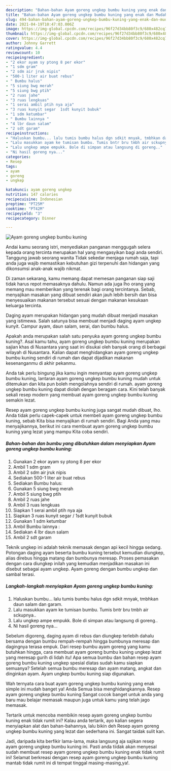 ```yaml
---
description: "Bahan-bahan Ayam goreng ungkep bumbu kuning yang enak dan Mudah Dibuat"
title: "Bahan-bahan Ayam goreng ungkep bumbu kuning yang enak dan Mudah Dibuat"
slug: 494-bahan-bahan-ayam-goreng-ungkep-bumbu-kuning-yang-enak-dan-mudah-dibuat
date: 2021-04-19T10:47:03.006Z
image: https://img-global.cpcdn.com/recipes/96f27d34bb80f3c9/680x482cq70/ayam-goreng-ungkep-bumbu-kuning-foto-resep-utama.jpg
thumbnail: https://img-global.cpcdn.com/recipes/96f27d34bb80f3c9/680x482cq70/ayam-goreng-ungkep-bumbu-kuning-foto-resep-utama.jpg
cover: https://img-global.cpcdn.com/recipes/96f27d34bb80f3c9/680x482cq70/ayam-goreng-ungkep-bumbu-kuning-foto-resep-utama.jpg
author: Johnny Garrett
ratingvalue: 4.4
reviewcount: 10
recipeingredient:
- "2 ekor ayam sy ptong 8 per ekor"
- "1 sdm gram"
- "2 sdm air jruk nipis"
- "500-1 liter air buat rebus"
- " Bumbu halus"
- "5 siung bwg merah"
- "5 siung bwg ptih"
- "2 ruas jahe"
- "3 ruas lengkuas"
- "1 serai ambil ptih nya aja"
- "3 ruas kunyit segar  1sdt kunyit bubuk"
- "1 sdm ketumbar"
- " Bumbu lainnya "
- "4 lbr daun salam"
- "2 sdt garam"
recipeinstructions:
- "Haluskan bumbu... lalu tumis bumbu halus dgn sdkit mnyak, tmbhkan daun salam dan garam."
- "Lalu masukkan ayam ke tumisan bumbu. Tumis bntr bru tmbh air sckupnya.."
- "Lalu ungkep ampe empukk. Bole di simpan atau langsung di goreng.."
- "Ni hasil goreng nya..."
categories:
- Resep
tags:
- ayam
- goreng
- ungkep

katakunci: ayam goreng ungkep 
nutrition: 147 calories
recipecuisine: Indonesian
preptime: "PT25M"
cooktime: "PT42M"
recipeyield: "3"
recipecategory: Dinner

---
```



![Ayam goreng ungkep bumbu kuning](https://img-global.cpcdn.com/recipes/96f27d34bb80f3c9/680x482cq70/ayam-goreng-ungkep-bumbu-kuning-foto-resep-utama.jpg)

Andai kamu seorang istri, menyediakan panganan menggugah selera kepada orang tercinta merupakan hal yang mengasyikan bagi anda sendiri. Tanggung jawab seorang  wanita Tidak sekedar menjaga rumah saja, tapi anda juga wajib memastikan kebutuhan gizi terpenuhi dan hidangan yang dikonsumsi anak-anak wajib nikmat.

Di zaman  sekarang, kamu memang dapat memesan panganan siap saji tidak harus repot memasaknya dahulu. Namun ada juga lho orang yang memang mau memberikan yang terenak bagi orang tercintanya. Sebab, menyajikan masakan yang dibuat sendiri akan jauh lebih bersih dan bisa menyesuaikan makanan tersebut sesuai dengan makanan kesukaan keluarga tercinta. 

Daging ayam merupakan hidangan yang mudah dibuat menjadi masakan yang istimewa. Salah satunya bisa membuat menjadi daging ayam ungkep kunyit. Campur ayam, daun salam, serai, dan bumbu halus.

Apakah anda merupakan salah satu penyuka ayam goreng ungkep bumbu kuning?. Asal kamu tahu, ayam goreng ungkep bumbu kuning merupakan sajian khas di Nusantara yang saat ini disukai oleh banyak orang di berbagai wilayah di Nusantara. Kalian dapat menghidangkan ayam goreng ungkep bumbu kuning sendiri di rumah dan dapat dijadikan makanan kesenanganmu di akhir pekanmu.

Anda tak perlu bingung jika kamu ingin menyantap ayam goreng ungkep bumbu kuning, lantaran ayam goreng ungkep bumbu kuning mudah untuk ditemukan dan kita pun boleh mengolahnya sendiri di rumah. ayam goreng ungkep bumbu kuning dapat diolah dengan beragam cara. Kini telah banyak sekali resep modern yang membuat ayam goreng ungkep bumbu kuning semakin lezat.

Resep ayam goreng ungkep bumbu kuning juga sangat mudah dibuat, lho. Anda tidak perlu capek-capek untuk membeli ayam goreng ungkep bumbu kuning, sebab Kita bisa menyajikan di rumah sendiri. Bagi Anda yang mau menyajikannya, berikut ini cara membuat ayam goreng ungkep bumbu kuning yang lezat yang mampu Kita coba sendiri.

<!--inarticleads1-->

##### Bahan-bahan dan bumbu yang dibutuhkan dalam menyiapkan Ayam goreng ungkep bumbu kuning:

1. Gunakan 2 ekor ayam sy ptong 8 per ekor
1. Ambil 1 sdm gram
1. Ambil 2 sdm air jruk nipis
1. Sediakan 500-1 liter air buat rebus
1. Sediakan  Bumbu halus:
1. Gunakan 5 siung bwg merah
1. Ambil 5 siung bwg ptih
1. Ambil 2 ruas jahe
1. Ambil 3 ruas lengkuas
1. Siapkan 1 serai ambil ptih nya aja
1. Siapkan 3 ruas kunyit segar / 1sdt kunyit bubuk
1. Gunakan 1 sdm ketumbar
1. Ambil  Bumbu lainnya :
1. Sediakan 4 lbr daun salam
1. Ambil 2 sdt garam


Teknik ungkep ini adalah teknik memasak dengan api kecil hingga sedang. Potongan daging ayam beserta bumbu kuning tersebut kemudian diungkep, alias direbus hingga matang dan bumbunya meresap. Proses pemasakan dengan cara diungkep inilah yang kemudian menjadikan masakan ini disebut sebagai ayam ungkep. Ayam goreng dengan bumbu ungkep dan sambal terasi. 

<!--inarticleads2-->

##### Langkah-langkah menyiapkan Ayam goreng ungkep bumbu kuning:

1. Haluskan bumbu... lalu tumis bumbu halus dgn sdkit mnyak, tmbhkan daun salam dan garam.
1. Lalu masukkan ayam ke tumisan bumbu. Tumis bntr bru tmbh air sckupnya..
1. Lalu ungkep ampe empukk. Bole di simpan atau langsung di goreng..
1. Ni hasil goreng nya...


Sebelum digoreng, daging ayam di rebus dan diungkep terlebih dahalu bersama dengan bumbu rempah-rempah hingga bumbunya meresap dan dagingnya terasa empuk. Dari resep bumbu ayam goreng yang kamu butuhkan hingga, cara membuat ayam goreng bumbu kuning ungkep lezat yang meresap gurih di lidah itu! Apa semua bumbu dan bahan resep ayam goreng bumbu kuning ungkep spesial diatas sudah kamu siapkan semuanya? Setelah semua bumbu meresap dan ayam matang, angkat dan dinginkan ayam. Ayam ungkep bumbu kuning siap digunakan. 

Wah ternyata cara buat ayam goreng ungkep bumbu kuning yang enak simple ini mudah banget ya! Anda Semua bisa menghidangkannya. Resep ayam goreng ungkep bumbu kuning Sangat cocok banget untuk anda yang baru mau belajar memasak maupun juga untuk kamu yang telah jago memasak.

Tertarik untuk mencoba membikin resep ayam goreng ungkep bumbu kuning enak tidak rumit ini? Kalau anda tertarik, ayo kalian segera menyiapkan alat dan bahan-bahannya, lalu bikin deh Resep ayam goreng ungkep bumbu kuning yang lezat dan sederhana ini. Sangat taidak sulit kan. 

Jadi, daripada kita berfikir lama-lama, maka langsung aja sajikan resep ayam goreng ungkep bumbu kuning ini. Pasti anda tiidak akan menyesal sudah membuat resep ayam goreng ungkep bumbu kuning enak tidak rumit ini! Selamat berkreasi dengan resep ayam goreng ungkep bumbu kuning mantab tidak rumit ini di tempat tinggal masing-masing,ya!.

